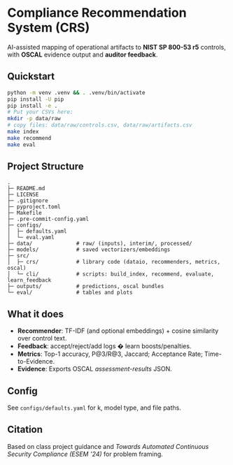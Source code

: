 # Compliance Recommendation System (CRS)

AI-assisted mapping of operational artifacts to **NIST SP 800-53 r5** controls, with **OSCAL** evidence output and **auditor feedback**.

## Quickstart
```bash
python -m venv .venv && . .venv/bin/activate
pip install -U pip
pip install -e .
# Put your CSVs here:
mkdir -p data/raw
# copy files: data/raw/controls.csv, data/raw/artifacts.csv
make index
make recommend
make eval
```

## Project Structure

```
.
├─ README.md
├─ LICENSE
├─ .gitignore
├─ pyproject.toml
├─ Makefile
├─ .pre-commit-config.yaml
├─ configs/
│  ├─ defaults.yaml
│  └─ eval.yaml
├─ data/              # raw/ (inputs), interim/, processed/
├─ models/            # saved vectorizers/embeddings
├─ src/
│  ├─ crs/            # library code (dataio, recommenders, metrics, oscal)
│  └─ cli/            # scripts: build_index, recommend, evaluate, learn_feedback
├─ outputs/           # predictions, oscal bundles
└─ eval/              # tables and plots
```

## What it does

* **Recommender**: TF-IDF (and optional embeddings) + cosine similarity over control text.
* **Feedback**: accept/reject/add logs � learn boosts/penalties.
* **Metrics**: Top-1 accuracy, P@3/R@3, Jaccard; Acceptance Rate; Time-to-Evidence.
* **Evidence**: Exports OSCAL *assessment-results* JSON.

## Config

See `configs/defaults.yaml` for k, model type, and file paths.

## Citation

Based on class project guidance and *Towards Automated Continuous Security Compliance (ESEM '24)* for problem framing.
